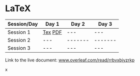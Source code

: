 

# LaTeX

| Session/Day | Day 1 | Day 2 | Day 3 |
|-------------|------|-------|-------|
| Session 1   | <a href="https://drive.google.com/open?id=1Q-xQWuRgKe80a4exOvN6GKjaQFybXSJ5">Tex</a> <a href="https://drive.google.com/open?id=1DyjhYdQJLg4zOVygT3MmbD3OQ1NLYjXt">PDF</a>| ---   |  ---  |
| Session 2   |   --- |-------|-------|
| Session 3   |   --- | ---   |  ---  |


Link to the live document: www.overleaf.com/read/rrbvxbjyzrkp

x
